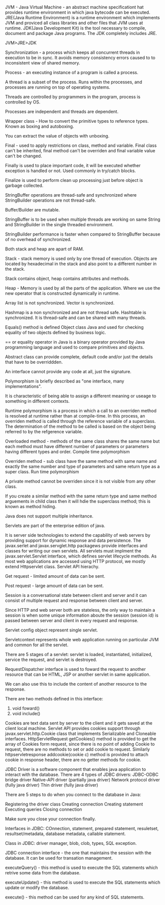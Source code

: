 JVM - Java Virtual Machine - an abstract machine specificationt hat provides runtime environment in which java bytecode can be executed.
JRE(Java Runtime Environment) is a runtime environment which implements JVM and proviced all class libraries and other files that JVM uses at runtime.
JDK(Java Development Kit) is the tool necessary to compile, document and package Java programs. The JDK completely includes JRE.

JVM>JRE>JDK

Synchronization - a process which keeps all concurrent threads in execution to be in sync. It avoids memory consistency errors caused to to inconsistent view of shared memory.

Process - an executing instance of a program is called a process.

A thread is a subset of the process. Runs within the processes, and processes are running on top of operating systems.

Threads are controlled by programmers in the program, process is controlled by OS.

Processes are independent and threads are dependent.

Wrapper class - How to convert the primitive types to reference types. Known as boxing and autoboxing.

You can extract the value of objects with unboxing.

Final - used to apply restrictions on class, method and variable.
Final class can't be inherited, final method can't be overriden and final variable value can't be changed.

Finally is used to place important code, it will be executed whether exception is handled or not. Used commonly in try/catch blocks.

Finalize is used to perform clean up processing just before object is garbage collected.

StringBuffer operations are thread-safe and synchronized where StringBuilder operations are not thread-safe.

Buffer/Builder are mutable. 

StringBuffer is to be used when multiple threads are working on same String and StringBuilder in the single threaded environment.

StringBuilder performance is faster when compared to StringBuffer because of no overhead of synchronized.

Both stack and heap are apart of RAM.

Stack - stack memory is used only by one thread of execution. Objects are located by hexadecimal in the stack and also point to a different number in the stack.

Stack contains object, heap contains attributes and methods.

Heap - Memory is used by all the parts of the application. Where we use the new operator that is constructed dynamically in runtime. 

Array list is not synchronized. 
Vector is synchronized. 

Hashmap is a non synchronized and are not thread safe.
Hashtable is synchronized. It is thread-safe and can be shared with many threads.

Equals() method is defined Object class Java and used for checking equality of two objects defined by business logic.

== or equality operator in Java is a binary operator provided by Java programming language and used to compare primitives and objects.

Abstract class can provide complete, default code and/or just the details that have to be overriddden.

An interface cannot provide any code at all, just the signature.

Polymorphism is briefly described as "one interface, many implementations".

It is characteristic of being able to assign a different meaning or useage to something in different contexts.

Runtime polymorphism is a process in which a call to an overriden method is resolved at runtime rather than at compile-time. In this process, an overriden method is called through the reference variable of a superclass. The determination of the method to be called is based on the object being referred to by the refgerence variable.

Overloaded method - methods of the same class shares the same name but each method must have different number of parameters or parameters having different types and order.
Compile time polymorphism

Overriden method - sub class have the same method with same name and exactly the same number and type of parameters and same return type as a super class.
Run time polymorphism

A private method cannot be overriden since it is not visible from any other class.

If you create a similar method with the same return type and same method arguements in child class then it will hdie the superclass method; this is known as method hiding.

Java does not support multiple inheritance.

Servlets are part of the enterprise edition of java.

It is server side technologies to extend the capability of web servers by providing support for dynamic response and data persistence.
The javax.serlet and javax.servglet.http packagews provide interfaces and classes for writing our own servlets.
All servlets must implment the javax.servlet.Servlet interface, which defines servlet lifecycle methods. As most web applications are accessed using HTTP protocol, we mostly extend Httpservlet class. Servlet API hierachy.

Get request - limited amount of data can be sent.

Post request - large amount of data can be sent.

Session is a conversational state between client and server and it can consist of multiple request and response between client and server.

Since HTTP and web server both are stateless, the only way to maintain a session is when some unique information aboute the session (session id) is passed between server and client in every request and response.

Servlet config object represent single servlet.

Servletcontext represents whole web application running on particular JVM and common for all the servlet.

There are 5 stages of a servlet: servlet is loaded, instantiated, initialized, service the request, and servlet is destroyed.

RequestDispatcher interface is used to foward the request to another resource that can be HTML, JSP or another servlet in same application.

We can also use this to include the content of another resource to the response.

There are two methods defined in this interface:
1. void foward()
2. void include()

Cookies are text data sent by server to the client and it gets saved at the client local machine.
Servlet API provides cookies support through javax.servlet.http.Cookie class that implements Serializable and Cloneable interfaces.
HttpServletRequest getCookies() method is provided to get the array of Cookies form request, since there is no point of adding Cookie to request, there are no methods to set or add cookie to request. Similarly httpservletresponse addcookie(cookie c) method is provided to attach cookie in response header, there are no getter methods for cookie.

JDBC Driver is a software component that enables java application to interact with the database. There are 4 types of JDBC drivers: 
JDBC-ODBC bridge driver
Native-API driver (partially java driver)
Network protocol driver (fully java driver)
Thin driver (fully java driver)

There are 5 steps to do when you connect to the database in Java: 

Registering the driver class
Creating connection
Creating statement
Executing queries
Closing connection

Make sure you close your connection finally.

Interfaces in JDBC: COnnection, statement, prepared statement, resuletset, resultset/metadata, database metadata, callable statement.

Class in JDBC: driver manager, blob, clob, types, SQL exception.

JDBC connection interface - the one that maintains the session with the database. It can be used for transation management.

executeQuery() - this method is used to execute the SQL statements which retrive some data from the database.

executeUpdate() - this method is used to execute the SQL statements which update or modify the database.

execute() - this method can be used for any kind of SQL statements.

